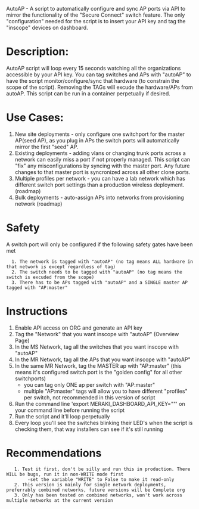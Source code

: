 AutoAP - A script to automatically configure and sync AP ports via API to mirror the functionality of the "Secure Connect" switch feature. The only "configuration" needed for the script is to insert your API key and tag the "inscope" devices on dashboard.

# Description: 

   AutoAP script will loop every 15 seconds watching all the organizations accessible by your API key. You can tag switches and APs with "autoAP" to have the script monitor/configure/sync that hardware (to constrain the scope of the script). Removing the TAGs will excude the hardware/APs from autoAP. This script can be run in a container perpetually if desired.
   
# Use Cases:
   1. New site deployments - only configure one switchport for the master AP(seed AP), as you plug in APs the switch ports will automatically mirror the first "seed" AP.
   2. Existing deployments - adding vlans or changing trunk ports across a network can easily miss a port if not properly managed. This script can "fix" any misconfigurations by syncing with the master port. Any future changes to that master port is syncronized across all other clone ports.
   3. Multiple profiles per network - you can have a lab network which has different switch port settings than a production wireless deployment. (roadmap)
   4. Bulk deployments - auto-assign APs into networks from provisioning network (roadmap)

# Safety
   A switch port will only be configured if the following safety gates have been met
   
      1. The network is tagged with "autoAP" (no tag means ALL hardware in that network is except regardless of tag)
      2. The switch needs to be tagged with "autoAP" (no tag means the switch is excuded from the scope)
      3. There has to be APs tagged with "autoAP" and a SINGLE master AP tagged with "AP:master"

# Instructions
   1. Enable API access on ORG and generate an API key
   2. Tag the "Network" that you want inscope with "autoAP" (Overview Page)
   3. In the MS Network, tag all the switches that you want inscope with "autoAP"
   4. In the MR Network, tag all the APs that you want inscope with "autoAP" 
   5. In the same MR Network, tag the MASTER ap with "AP:master" (this means it's configured switch port is the "golden config" for all other switchports)
       - you can tag only ONE ap per switch with "AP:master"
       - multiple "AP:master" tags will allow you to have different "profiles" per switch, not recommended in this version of script
   6. Run the command line 'export MERAKI_DASHBOARD_API_KEY="<KEY>"' on your command line before running the script
   7. Run the script and it'll loop perpetually
   8. Every loop you'll see the switches blinking their LED's when the script is checking them, that way installers can see if it's still running


# Recommendations
       1. Test it first, don't be silly and run this in production. There WILL be bugs, run it in non-WRITE mode first
            -set the variable "WRITE" to False to make it read-only
       2. This version is mainly for single network deployments, preferrably combined networks, future versions will be Complete org
       3. Only has been tested on combined networks, won't work across multiple networks at the current version
